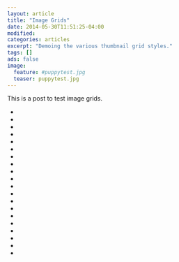 ```yaml
---
layout: article
title: "Image Grids"
date: 2014-05-30T11:51:25-04:00
modified:
categories: articles
excerpt: "Demoing the various thumbnail grid styles."
tags: []
ads: false
image:
  feature: #puppytest.jpg
  teaser: puppytest.jpg
---
```


This is a post to test image grids.

<ul class="th-grid">
  <li>
    <a href="#"><img src="{{ site.url }}/images/puppies/puppytest.jpg" alt=""></a>
  </li>
  <li>
    <a href="#"><img src="{{ site.url }}/images/puppies/puppytestcrop.jpg" alt=""></a>
  </li>
  <li>
    <a href="#"><img src="{{ site.url }}/images/puppies/puppytestflattened.jpg" alt=""></a>
  </li>
  <li>
    <a href="#"><img src="{{ site.url }}/images/puppies/puppytestfuzzy.jpg" alt=""></a>
  </li>
  <li>
    <a href="#"><img src="{{ site.url }}/images/puppies/puppytestgreenscale.jpg" alt=""></a>
  </li>
  <li>
    <a href="#"><img src="{{ site.url }}/images/puppies/puppytestgreyscale.jpg" alt=""></a>
  </li>
  <li>
    <a href="#"><img src="{{ site.url }}/images/puppies/puppytesthighcontrast.jpg" alt=""></a>
  </li>
  <li>
    <a href="#"><img src="{{ site.url }}/images/puppies/puppytestoverlay.jpg" alt=""></a>
  </li>
  <li>
    <a href="#"><img src="{{ site.url }}/images/puppies/puppytestrotated.jpg" alt=""></a>
  </li>
  <li>
    <a href="#"><img src="{{ site.url }}/images/puppies/puppytestsharp.jpg" alt=""></a>
  </li>
  <li>
    <a href="#"><img src="{{ site.url }}/images/puppies/puppytestsmall.jpg" alt=""></a>
  </li>
  <li>
    <a href="#"><img src="{{ site.url }}/images/puppies/puppytestsquished.jpg" alt=""></a>
  </li>
  <li>
    <a href="#"><img src="{{ site.url }}/images/puppies/puppytestupsidedown.jpg" alt=""></a>
  </li>
  <li>
    <a href="#"><img src="{{ site.url }}/images/puppies/puppytestadultdecoy.jpg" alt=""></a>
  </li>
  <li>
    <a href="#"><img src="{{ site.url }}/images/puppies/puppytestflippedupsidedown.jpg" alt=""></a>
  </li>
  <li>
    <a href="#"><img src="{{ site.url }}/images/puppies/puppytestfliphorizontal.jpg" alt=""></a>
  </li>
  <li>
    <a href="#"><img src="{{ site.url }}/images/puppies/puppytestflipXrotate90.jpg" alt=""></a>
  </li>
    <li>
    <a href="#"><img src="{{ site.url }}/images/puppies/puppytestflipXrotate270.jpg" alt=""></a>
  </li>
    <li>
    <a href="#"><img src="{{ site.url }}/images/puppies/puppytestborder.jpg" alt=""></a>
  </li>
  <li>
    <a href="#"><img src="{{ site.url }}/images/puppies/featureless.jpg" alt=""></a>
  </li>
</ul>
